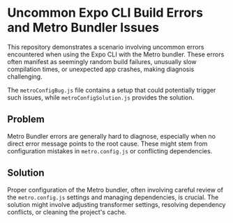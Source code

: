 # Uncommon Expo CLI Build Errors and Metro Bundler Issues

This repository demonstrates a scenario involving uncommon errors encountered when using the Expo CLI with the Metro bundler.  These errors often manifest as seemingly random build failures, unusually slow compilation times, or unexpected app crashes,  making diagnosis challenging.

The `metroConfigBug.js` file contains a setup that could potentially trigger such issues, while `metroConfigSolution.js` provides the solution.

## Problem

Metro Bundler errors are generally hard to diagnose, especially when no direct error message points to the root cause. These might stem from configuration mistakes in `metro.config.js` or conflicting dependencies.

## Solution

Proper configuration of the Metro bundler, often involving careful review of the `metro.config.js` settings and managing dependencies, is crucial. The solution might involve adjusting transformer settings, resolving dependency conflicts, or cleaning the project's cache.